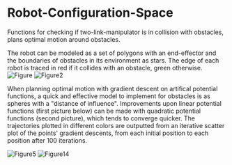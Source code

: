 # Robot-Configuration-Space

Functions for checking if two-link-manipulator is in collision with obstacles, plans optimal motion around obstacles.

The robot can be modeled as a set of polygons with an end-effector and the boundaries of obstacles in its environment as stars. The edge of each robot is traced in red if it collides with an obstacle, green otherwise.
![Figure](https://user-images.githubusercontent.com/61487056/140775658-35227e30-9f32-4e5d-9324-2177140ed89f.png)
![Figure2](https://user-images.githubusercontent.com/61487056/140776051-7fcd56ef-c502-4fcc-bed0-182f486b7e96.png)

When planning optimal motion with gradient descent on artifical potential functions, a quick and effective model to implement for obstacles is as spheres with a "distance of influence". Improvements upon linear potential functions (first picture below) can be made with quadratic potential functions (second picture), which tends to converge quicker. The trajectories plotted in different colors are outputted from an iterative scatter plot of the points' gradient descents, from each initial position to each position after 100 iterations.

![Figure5](https://user-images.githubusercontent.com/61487056/140776543-55c4e1a9-290a-4e01-944d-65bf669e5f46.png)
![Figure14](https://user-images.githubusercontent.com/61487056/140776127-498d4e60-47b0-4f29-bb57-873e39683ed2.png)
